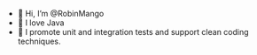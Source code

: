 - 👋 Hi, I’m @RobinMango
- 👀 I love Java
- 🌱 I promote unit and integration tests and support clean coding techniques.

<!---
RobinMango/RobinMango is a ✨ special ✨ repository because its `README.md` (this file) appears on your GitHub profile.
You can click the Preview link to take a look at your changes.
--->
